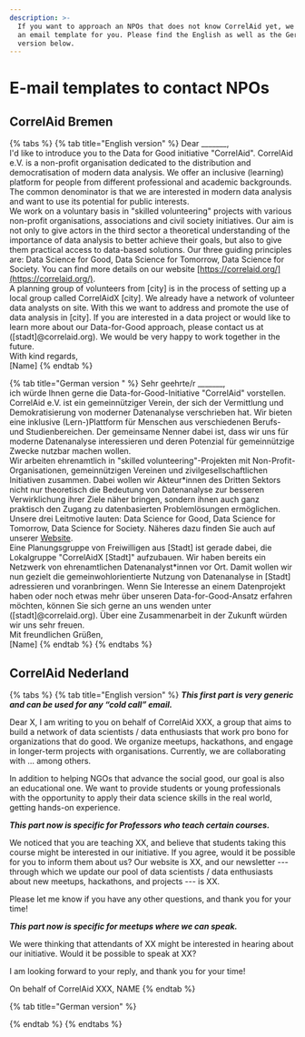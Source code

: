 ```yaml
---
description: >-
  If you want to approach an NPOs that does not know CorrelAid yet, we prepared
  an email template for you. Please find the English as well as the German
  version below.
---
```


# E-mail templates to contact NPOs

## CorrelAid Bremen

{% tabs %}
{% tab title="English version" %}
Dear \_\_\_\_\_\_\_,  
I'd like to introduce you to the Data for Good initiative "CorrelAid". CorrelAid e.V. is a non-profit organisation dedicated to the distribution and democratisation of modern data analysis. We offer an inclusive \(learning\) platform for people from different professional and academic backgrounds. The common denominator is that we are interested in modern data analysis and want to use its potential for public interests.  
We work on a voluntary basis in "skilled volunteering" projects with various non-profit organisations, associations and civil society initiatives. Our aim is not only to give actors in the third sector a theoretical understanding of the importance of data analysis to better achieve their goals, but also to give them practical access to data-based solutions. Our three guiding principles are: Data Science for Good, Data Science for Tomorrow, Data Science for Society. You can find more details on our website [https://correlaid.org/](https://correlaid.org/).  
A planning group of volunteers from \[city\] is in the process of setting up a local group called CorrelAidX \[city\]. We already have a network of volunteer data analysts on site. With this we want to address and promote the use of data analysis in \[city\]. If you are interested in a data project or would like to learn more about our Data-for-Good approach, please contact us at \(\[stadt\]@correlaid.org\). We would be very happy to work together in the future.  
With kind regards,  
\[Name\]
{% endtab %}

{% tab title="German version " %}
Sehr geehrte/r \_\_\_\_\_\_\_,  
ich würde Ihnen gerne die Data-for-Good-Initiative "CorrelAid" vorstellen. CorrelAid e.V. ist ein gemeinnütziger Verein, der sich der Vermittlung und Demokratisierung von moderner Datenanalyse verschrieben hat. Wir bieten eine inklusive \(Lern-\)Plattform für Menschen aus verschiedenen Berufs- und Studienbereichen. Der gemeinsame Nenner dabei ist, dass wir uns für moderne Datenanalyse interessieren und deren Potenzial für gemeinnützige Zwecke nutzbar machen wollen.  
Wir arbeiten ehrenamtlich in "skilled volunteering"-Projekten mit Non-Profit-Organisationen, gemeinnützigen Vereinen und zivilgesellschaftlichen Initiativen zusammen. Dabei wollen wir Akteur\*innen des Dritten Sektors nicht nur theoretisch die Bedeutung von Datenanalyse zur besseren Verwirklichung ihrer Ziele näher bringen, sondern ihnen auch ganz praktisch den Zugang zu datenbasierten Problemlösungen ermöglichen. Unsere drei Leitmotive lauten: Data Science for Good, Data Science for Tomorrow, Data Science for Society. Näheres dazu finden Sie auch auf unserer [Website](https://correlaid.org/).  
Eine Planungsgruppe von Freiwilligen aus \[Stadt\] ist gerade dabei, die Lokalgruppe "CorrelAidX \[Stadt\]" aufzubauen. Wir haben bereits ein Netzwerk von ehrenamtlichen Datenanalyst\*innen vor Ort. Damit wollen wir nun gezielt die gemeinwohlorientierte Nutzung von Datenanalyse in \[Stadt\] adressieren und voranbringen. Wenn Sie Interesse an einem Datenprojekt haben oder noch etwas mehr über unseren Data-for-Good-Ansatz erfahren möchten, können Sie sich gerne an uns wenden unter \(\[stadt\]@correlaid.org\). Über eine Zusammenarbeit in der Zukunft würden wir uns sehr freuen.  
Mit freundlichen Grüßen,  
\[Name\]
{% endtab %}
{% endtabs %}

## CorrelAid Nederland

{% tabs %}
{% tab title="English version" %}
_**This first part is very generic and can be used for any “cold call” email.**_

Dear X, I am writing to you on behalf of CorrelAid XXX, a group that aims to build a network of data scientists / data enthusiasts that work pro bono for organizations that do good. We organize meetups, hackathons, and engage in longer-term projects with organisations. Currently, we are collaborating with ... among others.

In addition to helping NGOs that advance the social good, our goal is also an educational one. We want to provide students or young professionals with the opportunity to apply their data science skills in the real world, getting hands-on experience.

_**This part now is specific for Professors who teach certain courses.**_

We noticed that you are teaching XX, and believe that students taking this course might be interested in our initiative. If you agree, would it be possible for you to inform them about us? Our website is XX, and our newsletter --- through which we update our pool of data scientists / data enthusiasts about new meetups, hackathons, and projects --- is XX.

Please let me know if you have any other questions, and thank you for your time!

_**This part now is specific for meetups where we can speak.**_

We were thinking that attendants of XX might be interested in hearing about our initiative. Would it be possible to speak at XX?

I am looking forward to your reply, and thank you for your time!

On behalf of CorrelAid XXX,  NAME
{% endtab %}

{% tab title="German version" %}

{% endtab %}
{% endtabs %}



